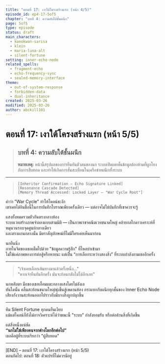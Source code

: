 ```yaml
---
title: "ตอนที่ 17: เงาใต้โครงสร้างแรก (หน้า 4/5)"
episode_id: ep4-17-5of5
chapter: "บทที่ 4: ความลับใต้ชั้นผนึก"
page: 5of5
type: episode
status: draft
main_characters:
  - kanokwan-sarisa
  - klein
  - maria-luna-alt
  - silent-fortune
setting: inner-echo-node
related_spells:
  - fragment-echo
  - echo-frequency-sync
  - sealed-memory-interface
theme:
  - out-of-system-response
  - forbidden-data
  - dual-inheritance
created: 2025-03-26
modified: 2025-03-26
author: abckill101
---
```


# ตอนที่ 17: เงาใต้โครงสร้างแรก (หน้า 5/5)  
> ## บทที่ 4: ความลับใต้ชั้นผนึก  
> **หมายเหตุ:** หน้านี้สรุปผลของการยืนยันตัวตนของนก ระบบเปิดเผยชั้นข้อมูลต้องห้ามที่ผูกโยงกับการสืบทอด และทำให้เกิดการสั่นสะเทือนในเครือข่ายผนึกทั้งระบบ

---

> `[Inheritor Confirmation — Echo Signature Linked]`  
> `[Resonance Cascade Detected]`  
> `[Memory Thread Accessed: Locked Layer – "War Cycle Root"]`

คำว่า "War Cycle" ทำให้ไคลน์ชะงัก  
เขาเคยได้ยินชื่อนี้ในการบันทึกโบราณเพียงครั้งเดียว — แต่อาจไม่ใช่บันทึกที่เขาควรจะรู้

แสงทั้งหมดรวมตัวกันตรงกลางห้อง  
ระบบเวทสร้างภาพจำลองแบบสามมิติ — เป็นภาพเรขาคณิตเวทขนาดใหญ่ คล้ายกลไกดาวเคราะห์ที่หมุนวนรอบจุดศูนย์กลางเดียว  
และตรงแกนกลางนั้น มีตราสัญลักษณ์ที่ไม่มีใครเคยเห็นมาก่อน

นกยืนนิ่ง  
ภายในจิตของเธอเต็มไปด้วย "ข้อมูลความรู้สึก" ที่ไหลบ่าเข้ามา  
ไม่ใช่แค่ภาพของการต่อสู้หรือหายนะ แต่เป็น “การเลือกระหว่างสองสิ่ง” ที่ระบบกำลังถามเธออีกครั้ง

---

> "เจ้าเคยเลือกเส้นทางมาแล้วครั้งหนึ่ง..."  
> "หากเจ้ายืนยันอีกครั้ง มันจะย้อนกลับไม่ได้อีกเลย"

นกหลับตา มือของเธอเอื้อมแตะกลางแสงโดยไม่ลังเล  
ทันใดนั้น คลื่นสะท้อนขนาดใหญ่พุ่งขึ้นสู่เพดานห้อง กระแทกกับผนึกทุกชั้นของ Inner Echo Node  
เสียงกังวานสะท้อนออกไปราวกับมีบางสิ่งถูกปลุกขึ้น

---

ทีม Silent Fortune ทุกคนยืนเงียบ  
แม้แต่ไคลน์ก็ยังไม่อาจวิเคราะห์ได้ว่าขณะนี้ "ระบบ" กำลังยอมรับ หรือต่อต้านสิ่งที่เกิดขึ้น

แต่สิ่งหนึ่งแน่ชัด  
**“นกไม่ใช่เพียงคนจากต่างโลกอีกต่อไป”**  
เธอคือผู้ที่ระบบเรียกว่า "ผู้สืบทอด"

---

[END] – ตอนที่ 17: เงาใต้โครงสร้างแรก (หน้า 5/5)  
ตอนถัดไป: ตอนที่ 18: ตัวแปรที่ไม่ควรมีอยู่ 
